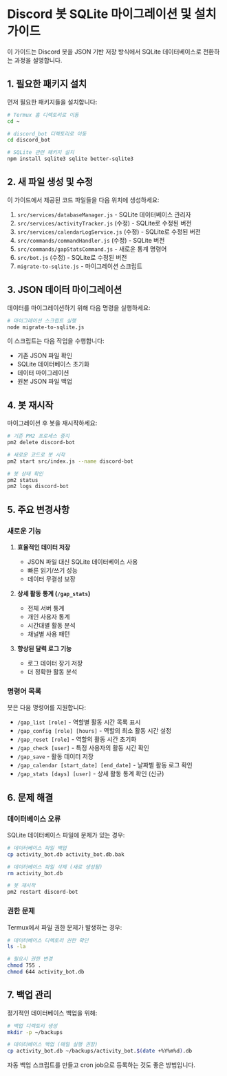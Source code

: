 # Discord 봇 SQLite 마이그레이션 및 설치 가이드

이 가이드는 Discord 봇을 JSON 기반 저장 방식에서 SQLite 데이터베이스로 전환하는 과정을 설명합니다.

## 1. 필요한 패키지 설치

먼저 필요한 패키지들을 설치합니다:

```bash
# Termux 홈 디렉토리로 이동
cd ~

# discord_bot 디렉토리로 이동
cd discord_bot

# SQLite 관련 패키지 설치
npm install sqlite3 sqlite better-sqlite3
```

## 2. 새 파일 생성 및 수정

이 가이드에서 제공된 코드 파일들을 다음 위치에 생성하세요:

1. `src/services/databaseManager.js` - SQLite 데이터베이스 관리자
2. `src/services/activityTracker.js` (수정) - SQLite로 수정된 버전
3. `src/services/calendarLogService.js` (수정) - SQLite로 수정된 버전
4. `src/commands/commandHandler.js` (수정) - SQLite 버전
5. `src/commands/gapStatsCommand.js` - 새로운 통계 명령어
6. `src/bot.js` (수정) - SQLite로 수정된 버전
7. `migrate-to-sqlite.js` - 마이그레이션 스크립트

## 3. JSON 데이터 마이그레이션

데이터를 마이그레이션하기 위해 다음 명령을 실행하세요:

```bash
# 마이그레이션 스크립트 실행
node migrate-to-sqlite.js
```

이 스크립트는 다음 작업을 수행합니다:
- 기존 JSON 파일 확인
- SQLite 데이터베이스 초기화
- 데이터 마이그레이션
- 원본 JSON 파일 백업

## 4. 봇 재시작

마이그레이션 후 봇을 재시작하세요:

```bash
# 기존 PM2 프로세스 중지
pm2 delete discord-bot

# 새로운 코드로 봇 시작
pm2 start src/index.js --name discord-bot

# 봇 상태 확인
pm2 status
pm2 logs discord-bot
```

## 5. 주요 변경사항

### 새로운 기능

1. **효율적인 데이터 저장**
    - JSON 파일 대신 SQLite 데이터베이스 사용
    - 빠른 읽기/쓰기 성능
    - 데이터 무결성 보장

2. **상세 활동 통계 (`/gap_stats`)**
    - 전체 서버 통계
    - 개인 사용자 통계
    - 시간대별 활동 분석
    - 채널별 사용 패턴

3. **향상된 달력 로그 기능**
    - 로그 데이터 장기 저장
    - 더 정확한 활동 분석

### 명령어 목록

봇은 다음 명령어를 지원합니다:

- `/gap_list [role]` - 역할별 활동 시간 목록 표시
- `/gap_config [role] [hours]` - 역할의 최소 활동 시간 설정
- `/gap_reset [role]` - 역할의 활동 시간 초기화
- `/gap_check [user]` - 특정 사용자의 활동 시간 확인
- `/gap_save` - 활동 데이터 저장
- `/gap_calendar [start_date] [end_date]` - 날짜별 활동 로그 확인
- `/gap_stats [days] [user]` - 상세 활동 통계 확인 (신규)

## 6. 문제 해결

### 데이터베이스 오류

SQLite 데이터베이스 파일에 문제가 있는 경우:

```bash
# 데이터베이스 파일 백업
cp activity_bot.db activity_bot.db.bak

# 데이터베이스 파일 삭제 (새로 생성됨)
rm activity_bot.db

# 봇 재시작
pm2 restart discord-bot
```

### 권한 문제

Termux에서 파일 권한 문제가 발생하는 경우:

```bash
# 데이터베이스 디렉토리 권한 확인
ls -la

# 필요시 권한 변경
chmod 755 .
chmod 644 activity_bot.db
```

## 7. 백업 관리

정기적인 데이터베이스 백업을 위해:

```bash
# 백업 디렉토리 생성
mkdir -p ~/backups

# 데이터베이스 백업 (매일 실행 권장)
cp activity_bot.db ~/backups/activity_bot.$(date +%Y%m%d).db
```

자동 백업 스크립트를 만들고 cron job으로 등록하는 것도 좋은 방법입니다.